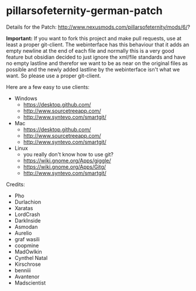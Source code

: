 # pillarsofeternity-german-patch

Details for the Patch:
http://www.nexusmods.com/pillarsofeternity/mods/6/?

**Important:**
If you want to fork this project and make pull requests, use at least a proper git-client.
The webinterface has this behaviour that it adds an empty newline at the end of each file and normally this is a very good feature but obsidian decided to just ignore the xml/file standards and have no empty lastline and therefor we want to be as near on the original files as possible and the newly added lastline by the webinterface isn't what we want. So please use a proper git-client.

Here are a few easy to use clients:
* Windows
	* https://desktop.github.com/
	* http://www.sourcetreeapp.com/
	* http://www.syntevo.com/smartgit/
* Mac
	* https://desktop.github.com/
	* http://www.sourcetreeapp.com/
	* http://www.syntevo.com/smartgit/
* Linux
	* you really don't know how to use git?
	* https://wiki.gnome.org/Apps/giggle/
	* https://wiki.gnome.org/Apps/Gitg/
	* http://www.syntevo.com/smartgit/

Credits:
- Pho
- Durlachion
- Xaratas
- LordCrash
- DarkInside
- Asmodan
- Aurelio
- graf wasili
- coopmine
- MadOwlkin
- Cynthel Natal
- Kirschrose
- benniii
- Avantenor
- Madscientist
